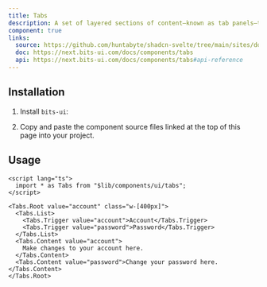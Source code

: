 ```yaml
---
title: Tabs
description: A set of layered sections of content—known as tab panels—that are displayed one at a time.
component: true
links:
  source: https://github.com/huntabyte/shadcn-svelte/tree/main/sites/docs/src/lib/registry/default/ui/tabs
  doc: https://next.bits-ui.com/docs/components/tabs
  api: https://next.bits-ui.com/docs/components/tabs#api-reference
---
```


<script>
  import { ComponentPreview, ManualInstall, PMAddComp, PMInstall } from '$lib/components/docs';
</script>

<ComponentPreview name="tabs-demo">

<div></div>

</ComponentPreview>

## Installation

<PMAddComp name="tabs" />

<ManualInstall>

1. Install `bits-ui`:

<PMInstall command="bits-ui -D" />

2. Copy and paste the component source files linked at the top of this page into your project.

</ManualInstall>

## Usage

```svelte
<script lang="ts">
  import * as Tabs from "$lib/components/ui/tabs";
</script>

<Tabs.Root value="account" class="w-[400px]">
  <Tabs.List>
    <Tabs.Trigger value="account">Account</Tabs.Trigger>
    <Tabs.Trigger value="password">Password</Tabs.Trigger>
  </Tabs.List>
  <Tabs.Content value="account">
    Make changes to your account here.
  </Tabs.Content>
  <Tabs.Content value="password">Change your password here.</Tabs.Content>
</Tabs.Root>
```
